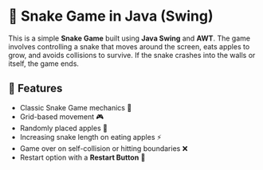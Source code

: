 # 🐍 Snake Game in Java (Swing)

This is a simple **Snake Game** built using **Java Swing** and **AWT**. The game involves controlling a snake that moves around the screen, eats apples to grow, and avoids collisions to survive. If the snake crashes into the walls or itself, the game ends.

## 📌 Features
- Classic Snake Game mechanics 🐍
- Grid-based movement 🎮
- Randomly placed apples 🍎
- Increasing snake length on eating apples ⚡
- Game over on self-collision or hitting boundaries ❌
- Restart option with a **Restart Button** 🔄
